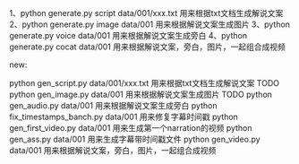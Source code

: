 1、python generate.py script data/001/xxx.txt 用来根据txt文档生成解说文案
2、python generate.py image data/001 用来根据解说文案生成图片
3、python generate.py voice data/001 用来根据解说文案生成旁白
4、python generate.py cocat data/001 用来根据解说文案，旁白，图片，一起组合成视频






new:

python gen_script.py data/001/xxx.txt 用来根据txt文档生成解说文案 TODO
python gen_image.py data/001 用来根据解说文案生成图片 TODO
python gen_audio.py data/001 用来根据解说文案生成旁白
python fix_timestamps_banch.py data/001 用来修复字幕时间戳
python gen_first_video.py data/001 用来生成第一个narration的视频
python gen_ass.py data/001 用来生成字幕带时间戳文件
python gen_video.py data/001 用来根据解说文案，旁白，图片，一起组合成视频 